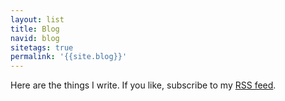 ```yaml
---
layout: list
title: Blog
navid: blog
sitetags: true
permalink: '{{site.blog}}'
---
```

Here are the things I write. If you like, subscribe to my [RSS feed](/rss.xml).